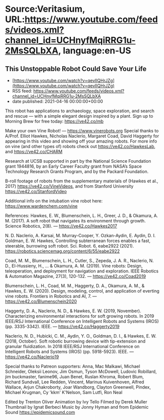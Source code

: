 # Source:Veritasium, URL:https://www.youtube.com/feeds/videos.xml?channel_id=UCHnyfMqiRRG1u-2MsSQLbXA, language:en-US

## This Unstoppable Robot Could Save Your Life
 - [https://www.youtube.com/watch?v=qevIIQHrJZg](https://www.youtube.com/watch?v=qevIIQHrJZg)
 - RSS feed: https://www.youtube.com/feeds/videos.xml?channel_id=UCHnyfMqiRRG1u-2MsSQLbXA
 - date published: 2021-04-16 00:00:00+00:00

This robot has applications to archaeology, space exploration, and search and rescue — with a simple elegant design inspired by a plant. Sign up to Morning Brew for free today: https://ve42.co/mb

Make your own Vine Robot! — https://www.vinerobots.org
Special thanks to A/Prof. Elliot Hawkes, Nicholas Naclerio, Margaret Coad, David Haggerty for appearing in this video and showing off your amazing robots. For more info on vine (and other types of) robots check out https://ve42.co/HawkesLab, and https://ve42.co/CHARM

Research at UCSB supported in part by the National Science Foundation grant 1944816, by an Early Career Faculty grant from NASA’s Space Technology Research Grants Program, and by the Packard Foundation.

B-roll footage of robots from the supplementary materials of (Hawkes et al., 2017) https://ve42.co/VineVideos, and from Stanford University https://ve42.co/StanfordVideo

Additional info on the intubation vine robot here: https://www.wardenchem.com/vine

References: Hawkes, E. W., Blumenschein, L. H., Greer, J. D., & Okamura, A. M. (2017). A soft robot that navigates its environment through growth. Science Robotics, 2(8). — https://ve42.co/Hawkes2017

N. D. Naclerio, A. Karsai, M. Murray-Cooper, Y. Ozkan-Aydin, E. Aydin, D. I. Goldman, E. W. Hawkes, Controlling subterranean forces enables a fast, steerable, burrowing soft robot. Sci. Robot. 6, eabe2922 (2021). 
https://robotics.sciencemag.org/content/6/55/eabe2922

Coad, M. M., Blumenschein, L. H., Cutler, S., Zepeda, J. A. R., Naclerio, N. D., El-Hussieny, H., ... & Okamura, A. M. (2019). Vine robots: Design, teleoperation, and deployment for navigation and exploration. IEEE Robotics & Automation Magazine, 27(3), 120-132. — https://ve42.co/Coad2019

Blumenschein, L. H., Coad, M. M., Haggerty, D. A., Okamura, A. M., & Hawkes, E. W. (2020). Design, modeling, control, and application of everting vine robots. Frontiers in Robotics and AI, 7. — https://ve42.co/Blumenschein2020

Haggerty, D. A., Naclerio, N. D., & Hawkes, E. W. (2019, November). Characterizing environmental interactions for soft growing robots. In 2019 IEEE/RSJ International Conference on Intelligent Robots and Systems (IROS) (pp. 3335-3342). IEEE. — https://ve42.co/Haggerty2019

Naclerio, N. D., Hubicki, C. M., Aydin, Y. O., Goldman, D. I., & Hawkes, E. W. (2018, October). Soft robotic burrowing device with tip-extension and granular fluidization. In 2018 IEEE/RSJ International Conference on Intelligent Robots and Systems (IROS) (pp. 5918-5923). IEEE. — https://ve42.co/Naclerio19

Special thanks to Patreon supporters: Anna, Mac Malkawi, Michael Schneider, Oleksii Leonov, Jim Osmun, Tyson McDowell, Ludovic Robillard, jim buckmaster, fanime96, Juan Benet, Ruslan Khroma, Robert Blum, Richard Sundvall, Lee Redden, Vincent, Marinus Kuivenhoven, Alfred Wallace, Arjun Chakroborty, Joar Wandborg, Clayton Greenwell, Pindex, Michael Krugman, Cy 'kkm' K'Nelson, Sam Lutfi, Ron Neal


Edited by Trenton Oliver
Animation by Ivy Tello
Filmed by Derek Muller
Thumbnail by Ignat Berbeci
Music by Jonny Hyman and from Epidemic Sound https://epidemicsound.com

